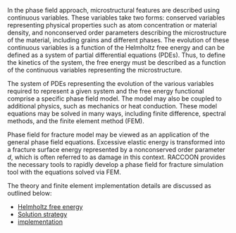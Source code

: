 In the phase field approach, microstructural features are described using continuous variables.
These variables take two forms: conserved variables representing physical properties such as atom
concentration or material density, and nonconserved order parameters describing the microstructure of
the material, including grains and different phases.  The evolution of these continuous variables is
a function of the Helmholtz free energy and can be defined as a system of partial differential equations
(PDEs). Thus, to define the kinetics of the system, the free energy must be described as a function
of the continuous variables representing the microstructure.

The system of PDEs representing the evolution of the various variables required to represent a given
system and the free energy functional comprise a specific phase field model. The model may also be
coupled to additional physics, such as mechanics or heat conduction. These model equations may be
solved in many ways, including finite difference, spectral methods, and the finite element method
(FEM).

Phase field for fracture model may be viewed as an application of the general phase field equations.
Excessive elastic energy is transformed into a fracture surface energy represented by a
nonconserved order parameter $d$, which is often referred to as damage in this context. RACCOON provides
the necessary tools to rapidly develop a phase field for fracture simulation tool with the equations solved via FEM.

The theory and finite element implementation details are discussed as outlined below:

- [Helmholtz free energy](theory/free_energy.md)
- [Solution strategy](theory/minimizer.md)
- [implementation](theory/implementation.md)
